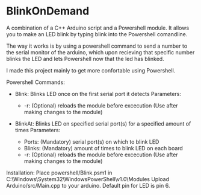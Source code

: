 # BlinkOnDemand
A combination of a C++ Arduino script and a Powershell module. 
It allows you to make an LED blink by typing blink into the Powershell comandline.

The way it works is by using a powershell command to send a number to the serial monitor of the arduino, which upon recieving that specific number blinks the LED and lets Powershell now that the led has blinked.

I made this project mainly to get more confortable using Powershell.

Powershell Commands:
- Blink:  Blinks LED once on the first serial port it detects
  Parameters:
  - -r:   (Optional) reloads the module before excecution (Use after making changes to the module)  

- BlinkAt:  Blinks LED on specified serial port(s) for a specified amount of times
  Parameters:
  - Ports:    (Mandatory) serial port(s) on which to blink LED
  - Blinks:   (Mandatory) amount of times to blink LED on each board 
  - -r:       (Optional) reloads the module before excecution (Use after making changes to the module)


Installation:
  Place powershell/Blink.psm1 in C:\Windows\System32\WindowsPowerShell\v1.0\Modules
  Upload Arduino/src/Main.cpp to your arduino. Default pin for LED is pin 6.
